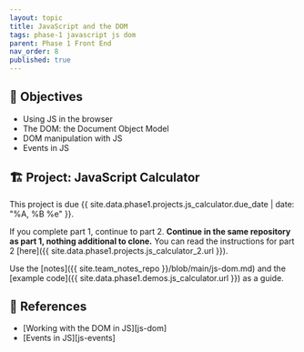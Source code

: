 ```yaml
---
layout: topic
title: JavaScript and the DOM
tags: phase-1 javascript js dom
parent: Phase 1 Front End
nav_order: 8
published: true
---
```



## 🎯 Objectives

- Using JS in the browser
- The DOM: the Document Object Model
- DOM manipulation with JS
- Events in JS

## 🏗️ Project: JavaScript Calculator

This project is due {{ site.data.phase1.projects.js_calculator.due_date | date: "%A, %B %e" }}.

If you complete part 1, continue to part 2.
**Continue in the same repository as part 1, nothing additional to clone.** You can read the instructions for
part 2 [here]({{ site.data.phase1.projects.js_calculator_2.url }}).

Use the [notes]({{ site.team_notes_repo }}/blob/main/js-dom.md) and the [example code]({{ site.data.phase1.demos.js_calculator.url }}) as a guide.

## 🔖 References

- [Working with the DOM in JS][js-dom]
- [Events in JS][js-events]
